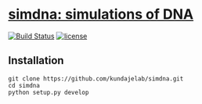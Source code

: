 # [simdna: simulations of DNA](https://kundajelab.github.io/simdna/)
[![Build Status](https://travis-ci.org/kundajelab/simdna.svg?branch=master)](https://travis-ci.org/kundajelab/simdna)
[![license](https://img.shields.io/github/license/mashape/apistatus.svg?maxAge=2592000)](https://github.com/kundajelab/simdna/blob/master/LICENSE)
## Installation
```
git clone https://github.com/kundajelab/simdna.git
cd simdna
python setup.py develop
```
